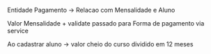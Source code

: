 Entidade Pagamento -> Relacao com Mensalidade e Aluno

Valor Mensalidade + validate passado para Forma de pagamento via service

Ao cadastrar aluno -> valor cheio do curso dividido em 12 meses

